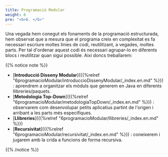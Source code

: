 ```yaml
---
title: Programació Modular
weight: 6
pre: "<b>6. </b>"
---
```


Una vegada hem conegut els fonaments de la programació estructurada, hem observat que a mesura que el programa creix en complexitat es fa necessari escriure moltes línies de codi, reutilitzant, a vegades, moltes parts. Per tal d'ordenar aquest codi és necessari agrupar-lo en diferents blocs i reutilitzar quan sigui possible. Així doncs treballarem:

{{% notice note %}}
- [**Introducció Disseny Modular**]({{%relref "6programacioModular/introduccioDissenyModular/_index.en.md" %}}) : aprendrem a organitzar els mòduls que generem en Java en diferents llibreries/paquets.
- [**Metodologia Top-Down**]({{%relref "6programacioModular/metodologiaTopDown/_index.en.md" %}})  : observarem com desenvolupar petits aplicatius partint de l'origen i arribant a les parts més específiques. 
- [**Llibreries**]({{%relref "6programacioModular/llibreries/_index.en.md" %}}) 
- [**Recursivitat**]({{%relref "6programacioModular/recursivitat/_index.en.md" %}}) : coneixerem i jugarem amb la crida a funcions de forma recursiva.


{{% /notice %}}

